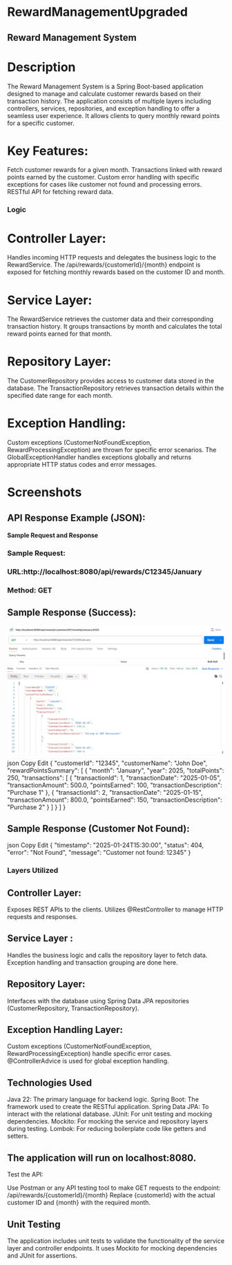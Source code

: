 # RewardManagementUpgraded
## Reward Management System 

# Description
The Reward Management System is a Spring Boot-based application designed to manage and calculate customer rewards based on their transaction history. The application consists of multiple layers including controllers, services, repositories, and exception handling to offer a seamless user experience. It allows clients to query monthly reward points for a specific customer.

# Key Features:
Fetch customer rewards for a given month.
Transactions linked with reward points earned by the customer.
Custom error handling with specific exceptions for cases like customer not found and processing errors.
RESTful API for fetching reward data.

### Logic
# Controller Layer:

Handles incoming HTTP requests and delegates the business logic to the RewardService.
The /api/rewards/{customerId}/{month} endpoint is exposed for fetching monthly rewards based on the customer ID and month.

# Service Layer:

The RewardService retrieves the customer data and their corresponding transaction history.
It groups transactions by month and calculates the total reward points earned for that month.

# Repository Layer:

The CustomerRepository provides access to customer data stored in the database.
The TransactionRepository retrieves transaction details within the specified date range for each month.

# Exception Handling:

Custom exceptions (CustomerNotFoundException, RewardProcessingException) are thrown for specific error scenarios.
The GlobalExceptionHandler handles exceptions globally and returns appropriate HTTP status codes and error messages.
# Screenshots
## API Response Example (JSON):


#### Sample Request and Response
### Sample Request:
### URL:http://localhost:8080/api/rewards/C12345/January
### Method: GET

## Sample Response (Success):
![Screenshot of the application interface](images/response.png)
json
Copy
Edit
{
    "customerId": "12345",
    "customerName": "John Doe",
    "rewardPointsSummary": [
        {
            "month": "January",
            "year": 2025,
            "totalPoints": 250,
            "transactions": [
                {
                    "transactionId": 1,
                    "transactionDate": "2025-01-05",
                    "transactionAmount": 500.0,
                    "pointsEarned": 100,
                    "transactionDescription": "Purchase 1"
                },
                {
                    "transactionId": 2,
                    "transactionDate": "2025-01-15",
                    "transactionAmount": 800.0,
                    "pointsEarned": 150,
                    "transactionDescription": "Purchase 2"
                }
            ]
        }
    ]
}
## Sample Response (Customer Not Found):
json
Copy
Edit
{
    "timestamp": "2025-01-24T15:30:00",
    "status": 404,
    "error": "Not Found",
    "message": "Customer not found: 12345"
}
### Layers Utilized

## Controller Layer:
 Exposes REST APIs to the clients.
 Utilizes @RestController to manage HTTP requests and responses.

## Service Layer :
 Handles the business logic and calls the repository layer to fetch data.
 Exception handling and transaction grouping are done here.
 ## Repository Layer:
  Interfaces with the database using Spring Data JPA repositories (CustomerRepository, TransactionRepository).

## Exception Handling Layer:
Custom exceptions (CustomerNotFoundException, RewardProcessingException) handle specific error cases.
@ControllerAdvice is used for global exception handling.

## Technologies Used
Java 22: The primary language for backend logic.
Spring Boot: The framework used to create the RESTful application.
Spring Data JPA: To interact with the relational database.
JUnit: For unit testing and mocking dependencies.
Mockito: For mocking the service and repository layers during testing.
Lombok: For reducing boilerplate code like getters and setters.

## The application will run on localhost:8080.
Test the API:

Use Postman or any API testing tool to make GET requests to the endpoint:
/api/rewards/{customerId}/{month}
Replace {customerId} with the actual customer ID and {month} with the required month.

## Unit Testing
The application includes unit tests to validate the functionality of the service layer and controller endpoints. It uses Mockito for mocking dependencies and JUnit for assertions.















